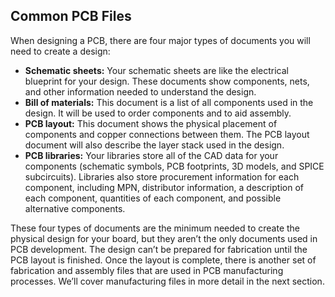 ## Common PCB Files

When designing a PCB, there are four major types of documents you will need to create a design:

- **Schematic sheets:** Your schematic sheets are like the electrical blueprint for your design. These documents show components, nets, and other information needed to understand the design.
- **Bill of materials:** This document is a list of all components used in the design. It will be used to order components and to aid assembly.
- **PCB layout:** This document shows the physical placement of components and copper connections between them. The PCB layout document will also describe the layer stack used in the design.
- **PCB libraries:** Your libraries store all of the CAD data for your components (schematic symbols, PCB footprints, 3D models, and SPICE subcircuits). Libraries also store procurement information for each component, including MPN, distributor information, a description of each component, quantities of each component, and possible alternative components.

These four types of documents are the minimum needed to create the physical design for your board, but they aren’t the only documents used in PCB development. The design can’t be prepared for fabrication until the PCB layout is finished. Once the layout is complete, there is another set of fabrication and assembly files that are used in PCB manufacturing processes. We’ll cover manufacturing files in more detail in the next section.